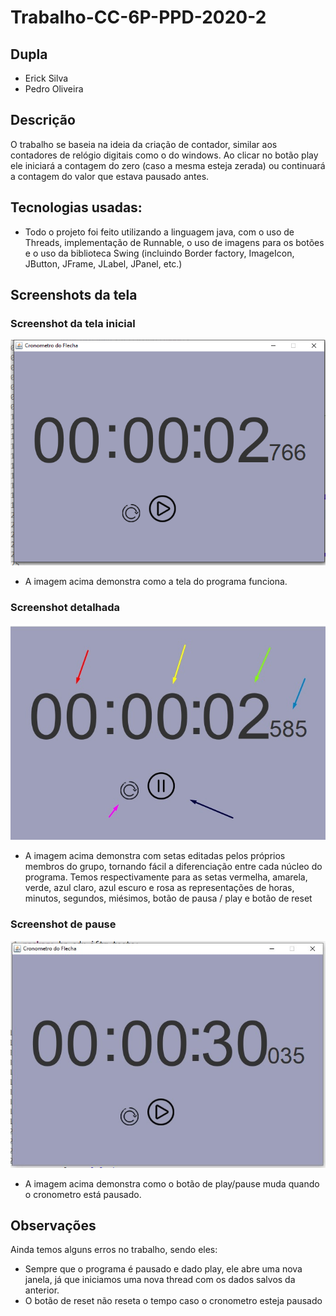 # Trabalho-CC-6P-PPD-2020-2

## Dupla
- Erick Silva
- Pedro Oliveira
## Descrição
O trabalho se baseia na ideia da criação de contador, similar aos contadores de relógio digitais como o do windows. Ao clicar no botão play ele iniciará a contagem do zero (caso a mesma esteja zerada) ou continuará a contagem do valor que estava pausado antes.

## Tecnologias usadas:
- Todo o projeto foi feito utilizando a linguagem java, com o uso de Threads, implementação de Runnable, o uso de imagens para os botões e o uso da biblioteca Swing (incluindo Border factory, ImageIcon, JButton, JFrame, JLabel, JPanel, etc.)

## Screenshots da tela
### Screenshot da tela inicial
![](images/assets/imagem01.png) 
- A imagem acima demonstra como a tela do programa funciona. 

### Screenshot detalhada
![](images/assets/imagem02.jpg) 
- A imagem acima demonstra com setas editadas pelos próprios membros do grupo, tornando fácil a diferenciação entre cada núcleo do programa. Temos respectivamente para as setas vermelha, amarela, verde, azul claro, azul escuro e rosa as representações de horas, minutos, segundos, miésimos, botão de pausa / play e botão de reset

### Screenshot de pause
![](images/assets/imagem03.jpg)
- A imagem acima demonstra como o botão de play/pause muda quando o cronometro está pausado.

## Observações
Ainda temos alguns erros no trabalho, sendo eles:
- Sempre que o programa é pausado e dado play, ele abre uma nova janela, já que iniciamos uma nova thread com os dados salvos da anterior.
- O botão de reset não reseta o tempo caso o cronometro esteja pausado

